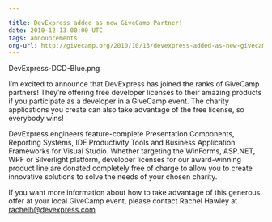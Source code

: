 ```yaml
---

title: DevExpress added as new GiveCamp Partner!
date: 2010-12-13 00:00 UTC
tags: announcements
org-url: http://givecamp.org/2010/10/13/devexpress-added-as-new-givecamp-partner/
---
```


DevExpress-DCD-Blue.png

I’m excited to announce that DevExpress has joined the ranks of GiveCamp partners! They’re offering free developer licenses to their amazing products if you participate as a developer in a GiveCamp event. The charity applications you create can also take advantage of the free license, so everybody wins!

DevExpress engineers feature-complete Presentation Components, Reporting Systems, IDE Productivity Tools and Business Application Frameworks for Visual Studio. Whether targeting the WinForms, ASP.NET, WPF or Silverlight platform, developer licenses for our award-winning product line are donated completely free of charge to allow you to create innovative solutions to solve the needs of your chosen charity.

If you want more information about how to take advantage of this generous offer at your local GiveCamp event, please contact Rachel Hawley at rachelh@devexpress.com
